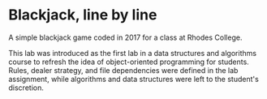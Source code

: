 # Blackjack, line by line
A simple blackjack game coded in 2017 for a class at Rhodes College.

This lab was introduced as the first lab in a data structures and algorithms course to 
refresh the idea of object-oriented programming for students. Rules, dealer strategy, and 
file dependencies were defined in the lab assignment, while algorithms and data structures 
were left to the student's discretion. 
